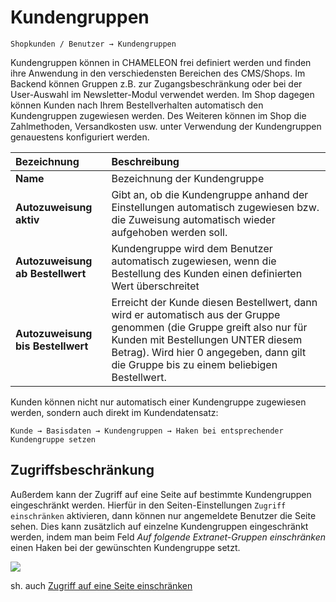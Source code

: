 # Kundengruppen

```text
Shopkunden / Benutzer → Kundengruppen
```

Kundengruppen können in CHAMELEON frei definiert werden und finden ihre Anwendung in den verschiedensten Bereichen des CMS/Shops. Im Backend können Gruppen z.B. zur Zugangsbeschränkung oder bei der User-Auswahl im Newsletter-Modul verwendet werden. Im Shop dagegen können Kunden nach Ihrem Bestellverhalten automatisch den Kundengruppen zugewiesen werden. Des Weiteren können im Shop die Zahlmethoden, Versandkosten usw. unter Verwendung der Kundengruppen genauestens konfiguriert werden.

| Bezeichnung | Beschreibung |
| :--- | :--- |
| **Name** | Bezeichnung der Kundengruppe |
| **Autozuweisung aktiv** | Gibt an, ob die Kundengruppe anhand der Einstellungen automatisch zugewiesen bzw. die Zuweisung automatisch wieder aufgehoben werden soll. |
| **Autozuweisung ab Bestellwert** | Kundengruppe wird dem Benutzer automatisch zugewiesen, wenn die Bestellung des Kunden einen definierten Wert überschreitet |
| **Autozuweisung bis Bestellwert** | Erreicht der Kunde diesen Bestellwert, dann wird er automatisch aus der Gruppe genommen \(die Gruppe greift also nur für Kunden mit Bestellungen UNTER diesem Betrag\). Wird hier 0 angegeben, dann gilt die Gruppe bis zu einem beliebigen Bestellwert. |

Kunden können nicht nur automatisch einer Kundengruppe zugewiesen werden, sondern auch direkt im Kundendatensatz:

```text
Kunde → Basisdaten → Kundengruppen → Haken bei entsprechender Kundengruppe setzen
```

## Zugriffsbeschränkung

Außerdem kann der Zugriff auf eine Seite auf bestimmte Kundengruppen eingeschränkt werden. Hierfür in den Seiten-Einstellungen `Zugriff einschränken` aktivieren, dann können nur angemeldete Benutzer die Seite sehen. Dies kann zusätzlich auf einzelne Kundengruppen eingeschränkt werden, indem man beim Feld _Auf folgende Extranet-Gruppen einschränken_ einen Haken bei der gewünschten Kundengruppe setzt.

![](https://github.com/esono-ag/chameleon-documentation-de/tree/5b0a385112ca4bca11418aab4404f78598f48ec6/assets/2017-01-17%2015_21_39-Fotos.png)

sh. auch [Zugriff auf eine Seite einschränken](../../allgemeine-bedienung-und-content-management/seitenverwaltung/zugriff-auf-eine-seite-einschranken.md)

